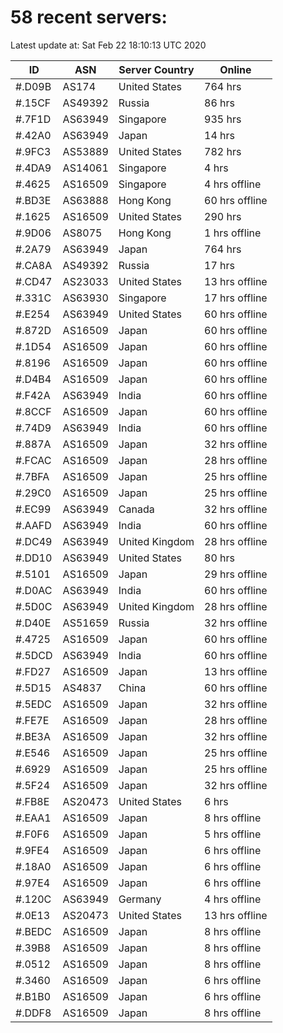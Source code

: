 # 58 recent servers:

Latest update at: Sat Feb 22 18:10:13 UTC 2020

| ID | ASN | Server Country | Online |
| -- | --- | -------------- | ------ |
| #.D09B | AS174 | United States | 764 hrs |
| #.15CF | AS49392 | Russia | 86 hrs |
| #.7F1D | AS63949 | Singapore | 935 hrs |
| #.42A0 | AS63949 | Japan | 14 hrs |
| #.9FC3 | AS53889 | United States | 782 hrs |
| #.4DA9 | AS14061 | Singapore | 4 hrs |
| #.4625 | AS16509 | Singapore | 4 hrs offline |
| #.BD3E | AS63888 | Hong Kong | 60 hrs offline |
| #.1625 | AS16509 | United States | 290 hrs |
| #.9D06 | AS8075 | Hong Kong | 1 hrs offline |
| #.2A79 | AS63949 | Japan | 764 hrs |
| #.CA8A | AS49392 | Russia | 17 hrs |
| #.CD47 | AS23033 | United States | 13 hrs offline |
| #.331C | AS63930 | Singapore | 17 hrs offline |
| #.E254 | AS63949 | United States | 60 hrs offline |
| #.872D | AS16509 | Japan | 60 hrs offline |
| #.1D54 | AS16509 | Japan | 60 hrs offline |
| #.8196 | AS16509 | Japan | 60 hrs offline |
| #.D4B4 | AS16509 | Japan | 60 hrs offline |
| #.F42A | AS63949 | India | 60 hrs offline |
| #.8CCF | AS16509 | Japan | 60 hrs offline |
| #.74D9 | AS63949 | India | 60 hrs offline |
| #.887A | AS16509 | Japan | 32 hrs offline |
| #.FCAC | AS16509 | Japan | 28 hrs offline |
| #.7BFA | AS16509 | Japan | 25 hrs offline |
| #.29C0 | AS16509 | Japan | 25 hrs offline |
| #.EC99 | AS63949 | Canada | 32 hrs offline |
| #.AAFD | AS63949 | India | 60 hrs offline |
| #.DC49 | AS63949 | United Kingdom | 28 hrs offline |
| #.DD10 | AS63949 | United States | 80 hrs |
| #.5101 | AS16509 | Japan | 29 hrs offline |
| #.D0AC | AS63949 | India | 60 hrs offline |
| #.5D0C | AS63949 | United Kingdom | 28 hrs offline |
| #.D40E | AS51659 | Russia | 32 hrs offline |
| #.4725 | AS16509 | Japan | 60 hrs offline |
| #.5DCD | AS63949 | India | 60 hrs offline |
| #.FD27 | AS16509 | Japan | 13 hrs offline |
| #.5D15 | AS4837 | China | 60 hrs offline |
| #.5EDC | AS16509 | Japan | 32 hrs offline |
| #.FE7E | AS16509 | Japan | 28 hrs offline |
| #.BE3A | AS16509 | Japan | 32 hrs offline |
| #.E546 | AS16509 | Japan | 25 hrs offline |
| #.6929 | AS16509 | Japan | 25 hrs offline |
| #.5F24 | AS16509 | Japan | 32 hrs offline |
| #.FB8E | AS20473 | United States | 6 hrs |
| #.EAA1 | AS16509 | Japan | 8 hrs offline |
| #.F0F6 | AS16509 | Japan | 5 hrs offline |
| #.9FE4 | AS16509 | Japan | 6 hrs offline |
| #.18A0 | AS16509 | Japan | 6 hrs offline |
| #.97E4 | AS16509 | Japan | 6 hrs offline |
| #.120C | AS63949 | Germany | 4 hrs offline |
| #.0E13 | AS20473 | United States | 13 hrs offline |
| #.BEDC | AS16509 | Japan | 8 hrs offline |
| #.39B8 | AS16509 | Japan | 8 hrs offline |
| #.0512 | AS16509 | Japan | 8 hrs offline |
| #.3460 | AS16509 | Japan | 6 hrs offline |
| #.B1B0 | AS16509 | Japan | 6 hrs offline |
| #.DDF8 | AS16509 | Japan | 8 hrs offline |

